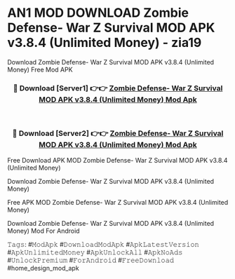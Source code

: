 # AN1 MOD DOWNLOAD Zombie Defense- War Z Survival MOD APK v3.8.4 (Unlimited Money) - zia19
Download Zombie Defense- War Z Survival MOD APK v3.8.4 (Unlimited Money) Free Mod APK

<div align="center">
<h3>🔴 Download [Server1] 👉👉 <a href="https://apk-comot.site?title=Zombie_Defense-_War_Z_Survival_MOD_APK_v3.8.4_(Unlimited_Money)">Zombie Defense- War Z Survival MOD APK v3.8.4 (Unlimited Money) Mod Apk</a></h3><br>

<h3>🔴 Download [Server2] 👉👉 <a href="https://apk-comot.site?title=Zombie_Defense-_War_Z_Survival_MOD_APK_v3.8.4_(Unlimited_Money)">Zombie Defense- War Z Survival MOD APK v3.8.4 (Unlimited Money) Mod Apk</a></h3>
</div>


Free Download APK MOD Zombie Defense- War Z Survival MOD APK v3.8.4 (Unlimited Money)

Download Zombie Defense- War Z Survival MOD APK v3.8.4 (Unlimited Money) 

Free APK MOD Zombie Defense- War Z Survival MOD APK v3.8.4 (Unlimited Money) 

Download Zombie Defense- War Z Survival MOD APK v3.8.4 (Unlimited Money) Mod For Android

𝚃𝚊𝚐𝚜: #𝙼𝚘𝚍𝙰𝚙𝚔 #𝙳𝚘𝚠𝚗𝚕𝚘𝚊𝚍𝙼𝚘𝚍𝙰𝚙𝚔 #𝙰𝚙𝚔𝙻𝚊𝚝𝚎𝚜𝚝𝚅𝚎𝚛𝚜𝚒𝚘𝚗 #𝙰𝚙𝚔𝚄𝚗𝚕𝚒𝚖𝚒𝚝𝚎𝚍𝙼𝚘𝚗𝚎𝚢 #𝙰𝚙𝚔𝚄𝚗𝚕𝚘𝚌𝚔𝙰𝚕𝚕 #𝙰𝚙𝚔𝙽𝚘𝙰𝚍𝚜 #𝚄𝚗𝚕𝚘𝚌𝚔𝙿𝚛𝚎𝚖𝚒𝚞𝚖 #𝙵𝚘𝚛𝙰𝚗𝚍𝚛𝚘𝚒𝚍 #𝙵𝚛𝚎𝚎𝙳𝚘𝚠𝚗𝚕𝚘𝚊𝚍 #home_design_mod_apk